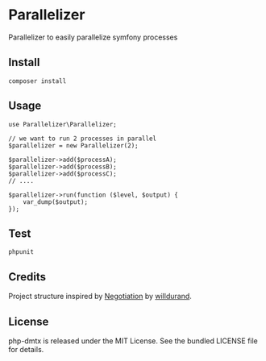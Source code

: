 # Parallelizer

Parallelizer to easily parallelize symfony processes

## Install

```
composer install
```

## Usage

```
use Parallelizer\Parallelizer;

// we want to run 2 processes in parallel
$parallelizer = new Parallelizer(2);

$parallelizer->add($processA);
$parallelizer->add($processB);
$parallelizer->add($processC);
// ....

$parallelizer->run(function ($level, $output) {
    var_dump($output);
});
```

## Test

```
phpunit
```

## Credits

Project structure inspired by
[Negotiation](https://github.com/willdurand/Negotiation) by
[willdurand](https://github.com/willdurand).

## License

php-dmtx is released under the MIT License. See the bundled LICENSE file for
details.
